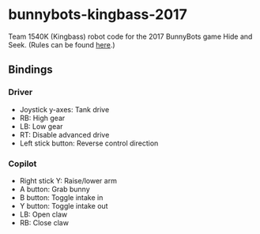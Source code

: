 # bunnybots-kingbass-2017
Team 1540K (Kingbass) robot code for the 2017 BunnyBots game Hide and Seek. (Rules can be found [here](http://team1540.org/bunnybots/).)

## Bindings
### Driver
* Joystick y-axes: Tank drive
* RB: High gear
* LB: Low gear
* RT: Disable advanced drive
* Left stick button: Reverse control direction

### Copilot
* Right stick Y: Raise/lower arm
* A button: Grab bunny
* B button: Toggle intake in
* Y button: Toggle intake out
* LB: Open claw
* RB: Close claw
